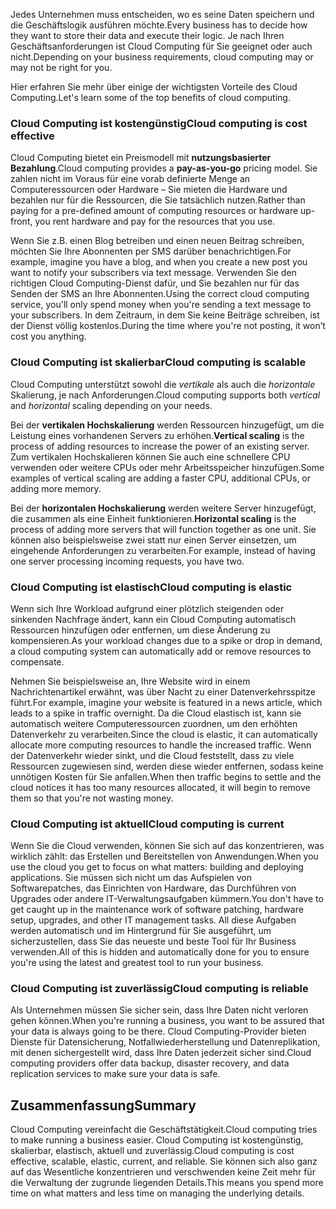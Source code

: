 <span data-ttu-id="a9065-101">Jedes Unternehmen muss entscheiden, wo es seine Daten speichern und die Geschäftslogik ausführen möchte.</span><span class="sxs-lookup"><span data-stu-id="a9065-101">Every business has to decide how they want to store their data and execute their logic.</span></span> <span data-ttu-id="a9065-102">Je nach Ihren Geschäftsanforderungen ist Cloud Computing für Sie geeignet oder auch nicht.</span><span class="sxs-lookup"><span data-stu-id="a9065-102">Depending on your business requirements, cloud computing may or may not be right for you.</span></span>

<span data-ttu-id="a9065-103">Hier erfahren Sie mehr über einige der wichtigsten Vorteile des Cloud Computing.</span><span class="sxs-lookup"><span data-stu-id="a9065-103">Let's learn some of the top benefits of cloud computing.</span></span>

### <a name="cloud-computing-is-cost-effective"></a><span data-ttu-id="a9065-104">Cloud Computing ist kostengünstig</span><span class="sxs-lookup"><span data-stu-id="a9065-104">Cloud computing is cost effective</span></span>

<span data-ttu-id="a9065-105">Cloud Computing bietet ein Preismodell mit **nutzungsbasierter Bezahlung**.</span><span class="sxs-lookup"><span data-stu-id="a9065-105">Cloud computing provides a **pay-as-you-go** pricing model.</span></span> <span data-ttu-id="a9065-106">Sie zahlen nicht im Voraus für eine vorab definierte Menge an Computeressourcen oder Hardware – Sie mieten die Hardware und bezahlen nur für die Ressourcen, die Sie tatsächlich nutzen.</span><span class="sxs-lookup"><span data-stu-id="a9065-106">Rather than paying for a pre-defined amount of computing resources or hardware up-front, you rent hardware and pay for the resources that you use.</span></span>

<span data-ttu-id="a9065-107">Wenn Sie z.B. einen Blog betreiben und einen neuen Beitrag schreiben, möchten Sie Ihre Abonnenten per SMS darüber benachrichtigen.</span><span class="sxs-lookup"><span data-stu-id="a9065-107">For example, imagine you have a blog, and when you create a new post you want to notify your subscribers via text message.</span></span> <span data-ttu-id="a9065-108">Verwenden Sie den richtigen Cloud Computing-Dienst dafür, und Sie bezahlen nur für das Senden der SMS an Ihre Abonnenten.</span><span class="sxs-lookup"><span data-stu-id="a9065-108">Using the correct cloud computing service, you'll only spend money when you're sending a text message to your subscribers.</span></span> <span data-ttu-id="a9065-109">In dem Zeitraum, in dem Sie keine Beiträge schreiben, ist der Dienst völlig kostenlos.</span><span class="sxs-lookup"><span data-stu-id="a9065-109">During the time where you're not posting, it won’t cost you anything.</span></span>

### <a name="cloud-computing-is-scalable"></a><span data-ttu-id="a9065-110">Cloud Computing ist skalierbar</span><span class="sxs-lookup"><span data-stu-id="a9065-110">Cloud computing is scalable</span></span>

<span data-ttu-id="a9065-111">Cloud Computing unterstützt sowohl die _vertikale_ als auch die _horizontale_ Skalierung, je nach Anforderungen.</span><span class="sxs-lookup"><span data-stu-id="a9065-111">Cloud computing supports both _vertical_ and _horizontal_ scaling depending on your needs.</span></span>

<span data-ttu-id="a9065-112">Bei der **vertikalen Hochskalierung** werden Ressourcen hinzugefügt, um die Leistung eines vorhandenen Servers zu erhöhen.</span><span class="sxs-lookup"><span data-stu-id="a9065-112">**Vertical scaling** is the process of adding resources to increase the power of an existing server.</span></span> <span data-ttu-id="a9065-113">Zum vertikalen Hochskalieren können Sie auch eine schnellere CPU verwenden oder weitere CPUs oder mehr Arbeitsspeicher hinzufügen.</span><span class="sxs-lookup"><span data-stu-id="a9065-113">Some examples of vertical scaling are adding a faster CPU, additional CPUs, or adding more memory.</span></span>

<span data-ttu-id="a9065-114">Bei der **horizontalen Hochskalierung** werden weitere Server hinzugefügt, die zusammen als eine Einheit funktionieren.</span><span class="sxs-lookup"><span data-stu-id="a9065-114">**Horizontal scaling** is the process of adding more servers that will function together as one unit.</span></span> <span data-ttu-id="a9065-115">Sie können also beispielsweise zwei statt nur einen Server einsetzen, um eingehende Anforderungen zu verarbeiten.</span><span class="sxs-lookup"><span data-stu-id="a9065-115">For example, instead of having one server processing incoming requests, you have two.</span></span>

### <a name="cloud-computing-is-elastic"></a><span data-ttu-id="a9065-116">Cloud Computing ist elastisch</span><span class="sxs-lookup"><span data-stu-id="a9065-116">Cloud computing is elastic</span></span>

<span data-ttu-id="a9065-117">Wenn sich Ihre Workload aufgrund einer plötzlich steigenden oder sinkenden Nachfrage ändert, kann ein Cloud Computing automatisch Ressourcen hinzufügen oder entfernen, um diese Änderung zu kompensieren.</span><span class="sxs-lookup"><span data-stu-id="a9065-117">As your workload changes due to a spike or drop in demand, a cloud computing system can automatically add or remove resources to compensate.</span></span>

<span data-ttu-id="a9065-118">Nehmen Sie beispielsweise an, Ihre Website wird in einem Nachrichtenartikel erwähnt, was über Nacht zu einer Datenverkehrsspitze führt.</span><span class="sxs-lookup"><span data-stu-id="a9065-118">For example, imagine your website is featured in a news article, which leads to a spike in traffic overnight.</span></span> <span data-ttu-id="a9065-119">Da die Cloud elastisch ist, kann sie automatisch weitere Computeressourcen zuordnen, um den erhöhten Datenverkehr zu verarbeiten.</span><span class="sxs-lookup"><span data-stu-id="a9065-119">Since the cloud is elastic, it can automatically allocate more computing resources to handle the increased traffic.</span></span> <span data-ttu-id="a9065-120">Wenn der Datenverkehr wieder sinkt, und die Cloud feststellt, dass zu viele Ressourcen zugewiesen sind, werden diese wieder entfernen, sodass keine unnötigen Kosten für Sie anfallen.</span><span class="sxs-lookup"><span data-stu-id="a9065-120">When then traffic begins to settle and the cloud notices it has too many resources allocated, it will begin to remove them so that you're not wasting money.</span></span>

### <a name="cloud-computing-is-current"></a><span data-ttu-id="a9065-121">Cloud Computing ist aktuell</span><span class="sxs-lookup"><span data-stu-id="a9065-121">Cloud computing is current</span></span>

<span data-ttu-id="a9065-122">Wenn Sie die Cloud verwenden, können Sie sich auf das konzentrieren, was wirklich zählt: das Erstellen und Bereitstellen von Anwendungen.</span><span class="sxs-lookup"><span data-stu-id="a9065-122">When you use the cloud you get to focus on what matters: building and deploying applications.</span></span> <span data-ttu-id="a9065-123">Sie müssen sich nicht um das Aufspielen von Softwarepatches, das Einrichten von Hardware, das Durchführen von Upgrades oder andere IT-Verwaltungsaufgaben kümmern.</span><span class="sxs-lookup"><span data-stu-id="a9065-123">You don't have to get caught up in the maintenance work of software patching, hardware setup, upgrades, and other IT management tasks.</span></span> <span data-ttu-id="a9065-124">All diese Aufgaben werden automatisch und im Hintergrund für Sie ausgeführt, um sicherzustellen, dass Sie das neueste und beste Tool für Ihr Business verwenden.</span><span class="sxs-lookup"><span data-stu-id="a9065-124">All of this is hidden and automatically done for you to ensure you're using the latest and greatest tool to run your business.</span></span>

### <a name="cloud-computing-is-reliable"></a><span data-ttu-id="a9065-125">Cloud Computing ist zuverlässig</span><span class="sxs-lookup"><span data-stu-id="a9065-125">Cloud computing is reliable</span></span>

<span data-ttu-id="a9065-126">Als Unternehmen müssen Sie sicher sein, dass Ihre Daten nicht verloren gehen können.</span><span class="sxs-lookup"><span data-stu-id="a9065-126">When you're running a business, you want to be assured that your data is always going to be there.</span></span> <span data-ttu-id="a9065-127">Cloud Computing-Provider bieten Dienste für Datensicherung, Notfallwiederherstellung und Datenreplikation, mit denen sichergestellt wird, dass Ihre Daten jederzeit sicher sind.</span><span class="sxs-lookup"><span data-stu-id="a9065-127">Cloud computing providers offer data backup, disaster recovery, and data replication services to make sure your data is safe.</span></span>

## <a name="summary"></a><span data-ttu-id="a9065-128">Zusammenfassung</span><span class="sxs-lookup"><span data-stu-id="a9065-128">Summary</span></span>

<span data-ttu-id="a9065-129">Cloud Computing vereinfacht die Geschäftstätigkeit.</span><span class="sxs-lookup"><span data-stu-id="a9065-129">Cloud computing tries to make running a business easier.</span></span> <span data-ttu-id="a9065-130">Cloud Computing ist kostengünstig, skalierbar, elastisch, aktuell und zuverlässig.</span><span class="sxs-lookup"><span data-stu-id="a9065-130">Cloud computing is cost effective, scalable, elastic, current, and reliable.</span></span> <span data-ttu-id="a9065-131">Sie können sich also ganz auf das Wesentliche konzentrieren und verschwenden keine Zeit mehr für die Verwaltung der zugrunde liegenden Details.</span><span class="sxs-lookup"><span data-stu-id="a9065-131">This means you spend more time on what matters and less time on managing the underlying details.</span></span>




